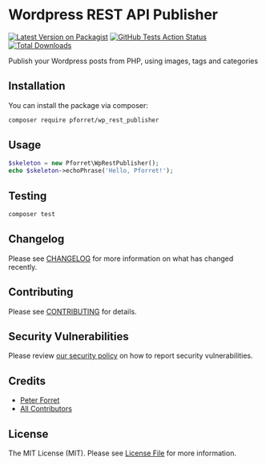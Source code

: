 # Wordpress REST API Publisher

[![Latest Version on Packagist](https://img.shields.io/packagist/v/pforret/wp_rest_publisher.svg?style=flat-square)](https://packagist.org/packages/pforret/wp_rest_publisher)
[![GitHub Tests Action Status](https://img.shields.io/github/workflow/status/pforret/wp_rest_publisher/Tests?label=tests)](https://github.com/pforret/wp_rest_publisher/actions?query=workflow%3ATests+branch%3Amaster)
[![Total Downloads](https://img.shields.io/packagist/dt/pforret/wp_rest_publisher.svg?style=flat-square)](https://packagist.org/packages/pforret/wp_rest_publisher)


Publish your Wordpress posts from PHP, using images, tags and categories

## Installation

You can install the package via composer:

```bash
composer require pforret/wp_rest_publisher
```

## Usage

```php
$skeleton = new Pforret\WpRestPublisher();
echo $skeleton->echoPhrase('Hello, Pforret!');
```

## Testing

```bash
composer test
```

## Changelog

Please see [CHANGELOG](CHANGELOG.md) for more information on what has changed recently.

## Contributing

Please see [CONTRIBUTING](.github/CONTRIBUTING.md) for details.

## Security Vulnerabilities

Please review [our security policy](../../security/policy) on how to report security vulnerabilities.

## Credits

- [Peter Forret](https://github.com/pforret)
- [All Contributors](../../contributors)

## License

The MIT License (MIT). Please see [License File](LICENSE.md) for more information.
